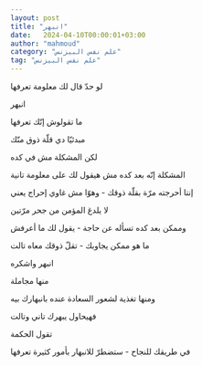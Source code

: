 ```yaml
---
layout: post
title: "انبهر"
date:   2024-04-10T00:00:01+03:00
author: "mahmoud"
category: "علم نفس البيزنس"
tag: "علم نفس البيزنس"
---
```



لو حدّ قال لك معلومة تعرفها

انبهر




ما تقولوش إنّك تعرفها

مبدئيّا دي قلّة ذوق منّك




لكن المشكلة مش في كده

المشكلة إنّه بعد كده مش هيقول لك على معلومة تانية

إنتا أحرجته مرّة بقلّة ذوقك - وهوّا مش غاوي إحراج
يعني

لا يلدغ المؤمن من جحر مرّتين




وممكن بعد كده تسأله عن حاجة - يقول لك ما أعرفش

ما هو ممكن يجاوبك - تقلّ ذوقك معاه تالت




انبهر واشكره




منها مجاملة

ومنها تغذية لشعور السعادة عنده بانبهارك بيه

فهيحاول يبهرك تاني وتالت




تقول الحكمة

في طريقك للنجاح - ستضطرّ للانبهار بأمور كثيرة
تعرفها
